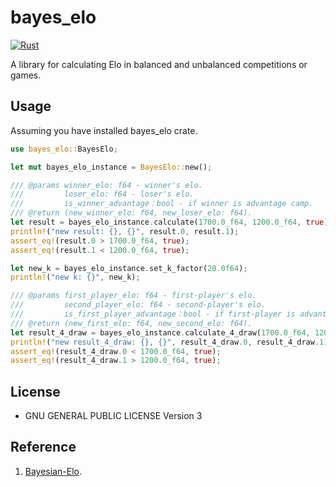 # bayes_elo

[![Rust](https://github.com/Joker2770/bayes_elo/actions/workflows/rust.yml/badge.svg)](https://github.com/Joker2770/bayes_elo/actions/workflows/rust.yml)

A library for calculating Elo in balanced and unbalanced competitions or games.

## Usage

Assuming you have installed bayes_elo crate.

```rust
use bayes_elo::BayesElo;

let mut bayes_elo_instance = BayesElo::new();

/// @params winner_elo: f64 - winner's elo.
///         loser_elo: f64 - loser's elo.
///         is_winner_advantage：bool - if winner is advantage camp.
/// @return (new_winner_elo: f64, new_loser_elo: f64).
let result = bayes_elo_instance.calculate(1700.0_f64, 1200.0_f64, true);
println!("new result: {}, {}", result.0, result.1);
assert_eq!(result.0 > 1700.0_f64, true);
assert_eq!(result.1 < 1200.0_f64, true);

let new_k = bayes_elo_instance.set_k_factor(20.0f64);
println!("new k: {}", new_k);

/// @params first_player_elo: f64 - first-player's elo.
///         second_player_elo: f64 - second-player's elo.
///         is_first_player_advantage：bool - if first-player is advantage camp.
/// @return (new_first_elo: f64, new_second_elo: f64).
let result_4_draw = bayes_elo_instance.calculate_4_draw(1700.0_f64, 1200.0_f64, true);
println!("new result_4_draw: {}, {}", result_4_draw.0, result_4_draw.1);
assert_eq!(result_4_draw.0 < 1700.0_f64, true);
assert_eq!(result_4_draw.1 > 1200.0_f64, true);
```

## License

* GNU GENERAL PUBLIC LICENSE Version 3

## Reference

1.  [Bayesian-Elo](https://www.remi-coulom.fr/Bayesian-Elo/).
